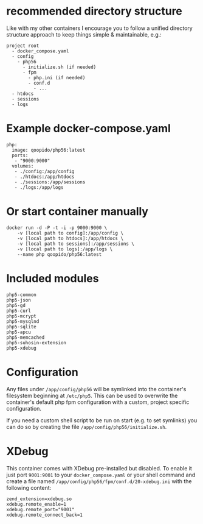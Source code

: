 # recommended directory structure #
Like with my other containers I encourage you to follow a unified directory structure approach to keep things simple & maintainable, e.g.:

```
project root
  - docker_compose.yaml
  - config
    - php56
      - initialize.sh (if needed)
      - fpm
        - php.ini (if needed)
        - conf.d
          - ...
  - htdocs
  - sessions
  - logs
```

# Example docker-compose.yaml #
```
php:
  image: qoopido/php56:latest
  ports:
   - "9000:9000"
  volumes:
   - ./config:/app/config
   - ./htdocs:/app/htdocs
   - ./sessions:/app/sessions
   - ./logs:/app/logs
```

# Or start container manually #
```
docker run -d -P -t -i -p 9000:9000 \
	-v [local path to config]:/app/config \
	-v [local path to htdocs]:/app/htdocs \
	-v [local path to sessions]:/app/sessions \
	-v [local path to logs]:/app/logs \
	--name php qoopido/php56:latest
```

# Included modules #
```
php5-common
php5-json
php5-gd
php5-curl
php5-mcrypt
php5-mysqlnd
php5-sqlite
php5-apcu
php5-memcached
php5-suhosin-extension
php5-xdebug
```

# Configuration #
Any files under ```/app/config/php56``` will be symlinked into the container's filesystem beginning at ```/etc/php5```. This can be used to overwrite the container's default php fpm configuration with a custom, project specific configuration.

If you need a custom shell script to be run on start (e.g. to set symlinks) you can do so by creating the file ```/app/config/php56/initialize.sh```.

# XDebug #
This container comes with XDebug pre-installed but disabled. To enable it just port ```9001:9001``` to your ```docker_compose.yaml``` or your shell command and create a file named ```/app/config/php56/fpm/conf.d/20-xdebug.ini``` with the following content:

```
zend_extension=xdebug.so
xdebug.remote_enable=1
xdebug.remote_port="9001"
xdebug.remote_connect_back=1
```